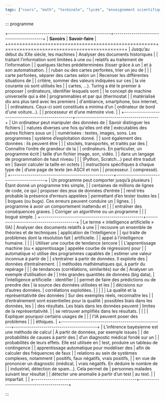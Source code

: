 ```yaml
---
tags: ["cours", "math", "terminale", "lycée", "enseignement scientifique"]
---
```


::: programme

+----------------------------------------------------+------------------------------------------+
|                    **Savoirs**                     |             **Savoir-faire**             |
+====================================================+==========================================+
| Jusqu’au début du XXe siècle, les machines         | Analyser des documents historiques       |
| traitant l’information sont limitées à une ou      | relatifs au traitement de l’information  |
| quelques tâches prédéterminées (tisser grâce à un  | et à son automatisation.                 |
| ruban ou des cartes perforées, trier un jeu de     |                                          |
| carte perforées, séparer des cartes selon un       | Recenser les différentes situations de   |
| critère, sommer des valeurs indiquées sur ces      | la vie courante où sont utilisés les     |
| cartes, ...). Turing a été le premier à proposer   | ordinateurs, identifier lesquels sont    |
| le concept de machine universelle qui a été        | programmables et par qui (thermostat     |
| matérialisé dix ans plus tard avec les premiers    | d'ambiance, smartphone, box internet,    |
| ordinateurs. Ceux-ci sont constitués a minima d’un | ordinateur de bord d'une voiture...).    |
| processeur et d’une mémoire vive.                  |                                          |
+----------------------------------------------------+------------------------------------------+
| Un ordinateur peut manipuler des données de        | Savoir distinguer les fichiers           |
| natures diverses une fois qu'elles ont été         | exécutables des autres fichiers sous un  |
| numérisées : textes, images, sons. Les programmes  | système d’exploitation donné.            |
| sont également des données : ils peuvent être      |                                          |
| stockés, transportés, et traités par des           | Connaître l’ordre de grandeur de la      |
| ordinateurs. En particulier, un programme écrit    | taille d’un fichier image, son, vidéo.   |
| dans un langage de programmation de haut niveau    |                                          |
| (Python, Scratch...) peut être traduit en          | Savoir calculer la taille en octets      |
| instructions spécifiques à chaque type de          | d’une page de texte (en ASCII et non     |
| processeur.                                        | compressé).                              |
+----------------------------------------------------+------------------------------------------+
| Un programme peut comporter jusqu’à plusieurs      | Étant donné un programme très simple,    |
| centaines de millions de lignes de code, ce qui    | proposer des jeux de données d’entrée    |
| rend très probable la présence d’erreurs appelées  | permettant d’en tester toutes les        |
| bogues (ou bugs). Ces erreurs peuvent conduire un  | lignes.                                  |
| programme à avoir un comportement inattendu et     |                                          |
| entraîner des conséquences graves.                 | Corriger un algorithme ou un programme   |
|                                                    | bogué simple.                            |
+----------------------------------------------------+------------------------------------------+
| Le terme « intelligence artificielle » (IA)        | Analyser des documents relatifs à une    |
| recouvre un ensemble de théories et de techniques  | application de l’intelligence            |
| qui traite de problèmes dont la résolution fait    | artificielle.                            |
| appel à l’intelligence humaine.                    |                                          |
|                                                    | Utiliser une courbe de tendance (encore  |
| L’apprentissage machine (ou « apprentissage        | appelée courbe de régression) pour       |
| automatique ») utilise des programmes capables de  | estimer une valeur inconnue à partir de  |
| s’entraîner à partir de données. Il exploite des   | données d’entraînement.                  |
| méthodes mathématiques qui, à partir du repérage   |                                          |
| de tendances (corrélations, similarités) sur de    | Analyser un exemple d’utilisation de     |
| très grandes quantités de données (big data),      | l’intelligence artificielle : identifier |
| permet de faire des prédictions ou de prendre des  | la source des données utilisées et les   |
| décisions sur d’autres données.                    | corrélations exploitées.                 |
|                                                    |                                          |
| La qualité et la représentativité des données      | Sur des exemples réels, reconnaître les  |
| d’entraînement sont essentielles pour la qualité   | possibles biais dans les données, les    |
| des résultats. Les biais dans les données peuvent  | limites de la représentativité.          |
| se retrouver amplifiés dans les résultats.         |                                          |
|                                                    | Expliquer pourquoi certains usages de    |
|                                                    | l'IA peuvent poser des problèmes         |
|                                                    | éthiques.                                |
+----------------------------------------------------+------------------------------------------+
| L’inférence bayésienne est une méthode de calcul   | À partir de données, par exemple issues  |
| de probabilités de causes à partir des             | d’un diagnostic médical fondé sur un     |
| probabilités de leurs effets. Elle est utilisée en | test, produire un tableau de contingence |
| apprentissage automatique pour modéliser des       | afin de calculer des fréquences de faux  |
| relations au sein de systèmes complexes, notamment | positifs, faux négatifs, vrais positifs, |
| en vue de prononcer un diagnostic (médical,        | vrais négatifs. En déduire le nombre de  |
| industriel, détection de spam...). Cela permet de  | personnes malades suivant leur résultat  |
| détecter une anomalie à partir d’un test           | au test.                                 |
| imparfait.                                         |                                          |
+----------------------------------------------------+------------------------------------------+

:::
